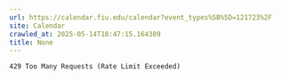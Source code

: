 ```yaml
---
url: https://calendar.fiu.edu/calendar?event_types%5B%5D=121723%2F
site: Calendar
crawled_at: 2025-05-14T18:47:15.164309
title: None
---
```


```
429 Too Many Requests (Rate Limit Exceeded)

```

